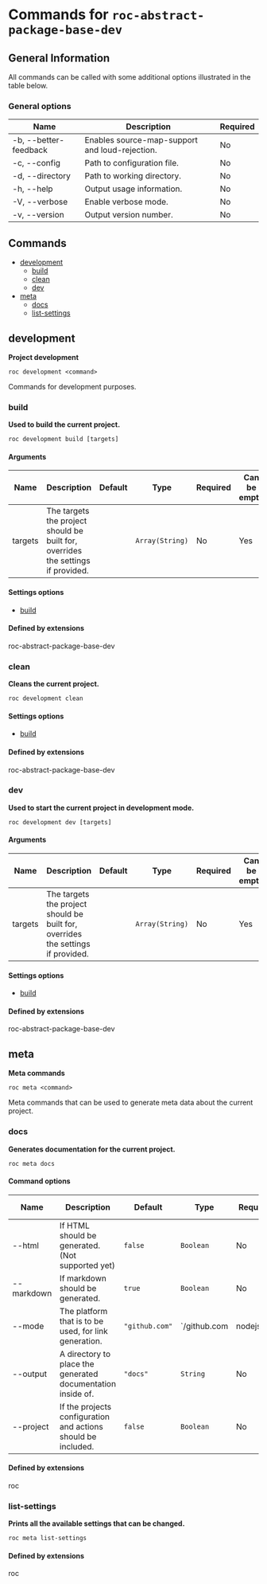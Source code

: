 # Commands for `roc-abstract-package-base-dev`

## General Information
All commands can be called with some additional options illustrated in the table below.

### General options

| Name                  | Description                                    | Required |
| --------------------- | ---------------------------------------------- | -------- |
| -b, --better-feedback | Enables source-map-support and loud-rejection. | No       |
| -c, --config          | Path to configuration file.                    | No       |
| -d, --directory       | Path to working directory.                     | No       |
| -h, --help            | Output usage information.                      | No       |
| -V, --verbose         | Enable verbose mode.                           | No       |
| -v, --version         | Output version number.                         | No       |

## Commands
* [development](#development)
    * [build](#build)
    * [clean](#clean)
    * [dev](#dev)
* [meta](#meta)
    * [docs](#docs)
    * [list-settings](#list-settings)

## development
__Project development__

```
roc development <command>
```
Commands for development purposes.


### build
__Used to build the current project.__

```
roc development build [targets]
```

#### Arguments

| Name    | Description                                                                      | Default | Type            | Required | Can be empty |
| ------- | -------------------------------------------------------------------------------- | ------- | --------------- | -------- | ------------ |
| targets | The targets the project should be built for, overrides the settings if provided. |         | `Array(String)` | No       | Yes          |

####  Settings options
* [build](docs/Settings.md#build)

####  Defined by extensions
roc-abstract-package-base-dev

### clean
__Cleans the current project.__

```
roc development clean
```

####  Settings options
* [build](docs/Settings.md#build)

####  Defined by extensions
roc-abstract-package-base-dev

### dev
__Used to start the current project in development mode.__

```
roc development dev [targets]
```

#### Arguments

| Name    | Description                                                                      | Default | Type            | Required | Can be empty |
| ------- | -------------------------------------------------------------------------------- | ------- | --------------- | -------- | ------------ |
| targets | The targets the project should be built for, overrides the settings if provided. |         | `Array(String)` | No       | Yes          |

####  Settings options
* [build](docs/Settings.md#build)

####  Defined by extensions
roc-abstract-package-base-dev

## meta
__Meta commands__

```
roc meta <command>
```
Meta commands that can be used to generate meta data about the current project.


### docs
__Generates documentation for the current project.__

```
roc meta docs
```

#### Command options

| Name       | Description                                                   | Default        | Type                                                              | Required | Can be empty |
| ---------- | ------------------------------------------------------------- | -------------- | ----------------------------------------------------------------- | -------- | ------------ |
| --html     | If HTML should be generated. (Not supported yet)              | `false`        | `Boolean`                                                         | No       |              |
| --markdown | If markdown should be generated.                              | `true`         | `Boolean`                                                         | No       |              |
| --mode     | The platform that is to be used, for link generation.         | `"github.com"` | `/github\.com|nodejs\.org|bitbucket\.org|ghost\.org|gitlab\.com/` | No       |              |
| --output   | A directory to place the generated documentation inside of.   | `"docs"`       | `String`                                                          | No       | No           |
| --project  | If the projects configuration and actions should be included. | `false`        | `Boolean`                                                         | No       |              |

####  Defined by extensions
roc

### list-settings
__Prints all the available settings that can be changed.__

```
roc meta list-settings
```

####  Defined by extensions
roc


